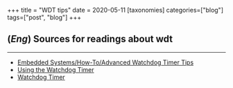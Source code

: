+++
title = "WDT tips"
date = 2020-05-11
[taxonomies]
categories=["blog"]
tags=["post", "blog"]
+++

## (*Eng*) Sources for readings about wdt
---
- [Embedded Systems/How-To/Advanced Watchdog Timer Tips](https://barrgroup.com/embedded-systems/how-to/advanced-watchdog-timer-tips)
- [Using the Watchdog Timer](https://www.embedded.com/design/prototyping-and-development/4211211/Using-the-Watchdog-Timer)
- [Watchdog Timer](https://www.embedded.com/watchdog-timer/)